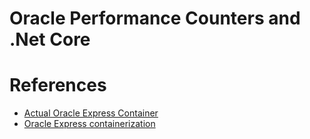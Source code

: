 # Oracle Performance Counters and .Net Core

# References

- [Actual Oracle Express Container](https://registry.hub.docker.com/r/wnameless/oracle-xe-11g-r2#!)
- [Oracle Express containerization](https://blogs.oracle.com/oraclemagazine/deliver-oracle-database-18c-express-edition-in-containers)